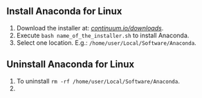 ## Install Anaconda for Linux

1. Download the installer at: *[continuum.io/downloads](http://continuum.io/downloads)*.
2. Execute ```bash name_of_the_installer.sh``` to install Anaconda.
3. Select one location. E.g.: ```/home/user/Local/Software/Anaconda```.


## Uninstall Anaconda for Linux

1. To uninstall ```rm -rf /home/user/Local/Software/Anaconda```.
2. 

